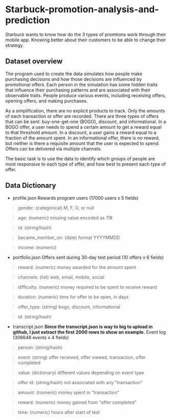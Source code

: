 # Starbuck-promotion-analysis-and-prediction
Starbuck wants to know how do the 3 types of promtions work through their mobile app. Knowing better about their customers to be able to 
change their strategy.


## Dataset overview
The program used to create the data simulates how people make purchasing decisions and how those decisions are influenced by promotional
offers. Each person in the simulation has some hidden traits that influence their purchasing patterns and are associated with their 
observable traits. People produce various events, including receiving offers, opening offers, and making purchases.

As a simplification, there are no explicit products to track. Only the amounts of each transaction or offer are recorded.
There are three types of offers that can be sent: buy-one-get-one (BOGO), discount, and informational. In a BOGO offer, a user needs to 
spend a certain amount to get a reward equal to that threshold amount. In a discount, a user gains a reward equal to a fraction of the 
amount spent. In an informational offer, there is no reward, but neither is there a requisite amount that the user is expected to spend. Offers can be delivered via multiple channels.

The basic task is to use the data to identify which groups of people are most responsive to each type of offer, and how best to present 
each type of offer.

## Data Dictionary

- profile.json
Rewards program users (17000 users x 5 fields)

> gender: (categorical) M, F, O, or null

> age: (numeric) missing value encoded as 118

> id: (string/hash)

> became_member_on: (date) format YYYYMMDD

> income: (numeric)

- portfolio.json
Offers sent during 30-day test period (10 offers x 6 fields)

> reward: (numeric) money awarded for the amount spent

> channels: (list) web, email, mobile, social

> difficulty: (numeric) money required to be spent to receive reward

> duration: (numeric) time for offer to be open, in days

> offer_type: (string) bogo, discount, informational

> id: (string/hash)

- transcript.json 
**Since the transcript.json is way to big to upload in github, I just extract the first 2000 rows to show an example.**
Event log (306648 events x 4 fields)

> person: (string/hash)

> event: (string) offer received, offer viewed, transaction, offer completed

> value: (dictionary) different values depending on event type

> offer id: (string/hash) not associated with any "transaction"

> amount: (numeric) money spent in "transaction"

> reward: (numeric) money gained from "offer completed"

>time: (numeric) hours after start of test
